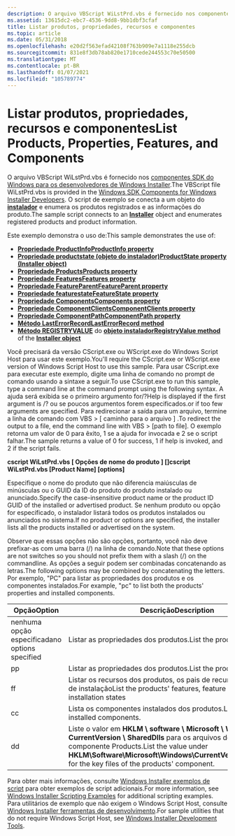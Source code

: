 ```yaml
---
description: O arquivo VBScript WiLstPrd.vbs é fornecido nos componentes SDK do Windows para os desenvolvedores de Windows Installer. O script de exemplo se conecta a um objeto do instalador e enumera os produtos registrados e as informações do produto.
ms.assetid: 13615dc2-ebc7-4536-9dd8-9bb1dbf3cfaf
title: Listar produtos, propriedades, recursos e componentes
ms.topic: article
ms.date: 05/31/2018
ms.openlocfilehash: e20d2f563efad42108f763b909e7a1118e255dcb
ms.sourcegitcommit: 831e8f3db78ab820e1710cede244553c70e50500
ms.translationtype: MT
ms.contentlocale: pt-BR
ms.lasthandoff: 01/07/2021
ms.locfileid: "105789774"
---
```

# <a name="list-products-properties-features-and-components"></a><span data-ttu-id="820c3-104">Listar produtos, propriedades, recursos e componentes</span><span class="sxs-lookup"><span data-stu-id="820c3-104">List Products, Properties, Features, and Components</span></span>

<span data-ttu-id="820c3-105">O arquivo VBScript WiLstPrd.vbs é fornecido nos [componentes SDK do Windows para os desenvolvedores de Windows Installer](platform-sdk-components-for-windows-installer-developers.md).</span><span class="sxs-lookup"><span data-stu-id="820c3-105">The VBScript file WiLstPrd.vbs is provided in the [Windows SDK Components for Windows Installer Developers](platform-sdk-components-for-windows-installer-developers.md).</span></span> <span data-ttu-id="820c3-106">O script de exemplo se conecta a um objeto do [**instalador**](installer-object.md) e enumera os produtos registrados e as informações do produto.</span><span class="sxs-lookup"><span data-stu-id="820c3-106">The sample script connects to an [**Installer**](installer-object.md) object and enumerates registered products and product information.</span></span>

<span data-ttu-id="820c3-107">Este exemplo demonstra o uso de:</span><span class="sxs-lookup"><span data-stu-id="820c3-107">This sample demonstrates the use of:</span></span>

-   [<span data-ttu-id="820c3-108">**Propriedade ProductInfo**</span><span class="sxs-lookup"><span data-stu-id="820c3-108">**ProductInfo property**</span></span>](installer-productinfo.md)
-   [<span data-ttu-id="820c3-109">**Propriedade productstate (objeto do instalador)**</span><span class="sxs-lookup"><span data-stu-id="820c3-109">**ProductState property (Installer object)**</span></span>](installer-productstate-property.md)
-   [<span data-ttu-id="820c3-110">**Propriedade Products**</span><span class="sxs-lookup"><span data-stu-id="820c3-110">**Products property**</span></span>](installer-products.md)
-   [<span data-ttu-id="820c3-111">**Propriedade Features**</span><span class="sxs-lookup"><span data-stu-id="820c3-111">**Features property**</span></span>](installer-features.md)
-   [<span data-ttu-id="820c3-112">**Propriedade FeatureParent**</span><span class="sxs-lookup"><span data-stu-id="820c3-112">**FeatureParent property**</span></span>](installer-featureparent.md)
-   [<span data-ttu-id="820c3-113">**Propriedade featurestate**</span><span class="sxs-lookup"><span data-stu-id="820c3-113">**FeatureState property**</span></span>](installer-featurestate.md)
-   [<span data-ttu-id="820c3-114">**Propriedade Components**</span><span class="sxs-lookup"><span data-stu-id="820c3-114">**Components property**</span></span>](installer-components.md)
-   [<span data-ttu-id="820c3-115">**Propriedade ComponentClients**</span><span class="sxs-lookup"><span data-stu-id="820c3-115">**ComponentClients property**</span></span>](installer-componentclients.md)
-   [<span data-ttu-id="820c3-116">**Propriedade ComponentPath**</span><span class="sxs-lookup"><span data-stu-id="820c3-116">**ComponentPath property**</span></span>](installer-componentpath.md)
-   [<span data-ttu-id="820c3-117">**Método LastErrorRecord**</span><span class="sxs-lookup"><span data-stu-id="820c3-117">**LastErrorRecord method**</span></span>](installer-lasterrorrecord.md)
-   <span data-ttu-id="820c3-118">[**Método REGISTRYVALUE**](installer-registryvalue.md) do [ **objeto instalador**](installer-object.md)</span><span class="sxs-lookup"><span data-stu-id="820c3-118">[**RegistryValue method**](installer-registryvalue.md) of the [**Installer object**](installer-object.md)</span></span>

<span data-ttu-id="820c3-119">Você precisará da versão CScript.exe ou WScript.exe do Windows Script Host para usar este exemplo.</span><span class="sxs-lookup"><span data-stu-id="820c3-119">You'll require the CScript.exe or WScript.exe version of Windows Script Host to use this sample.</span></span> <span data-ttu-id="820c3-120">Para usar CScript.exe para executar este exemplo, digite uma linha de comando no prompt de comando usando a sintaxe a seguir.</span><span class="sxs-lookup"><span data-stu-id="820c3-120">To use CScript.exe to run this sample, type a command line at the command prompt using the following syntax.</span></span> <span data-ttu-id="820c3-121">A ajuda será exibida se o primeiro argumento for/?</span><span class="sxs-lookup"><span data-stu-id="820c3-121">Help is displayed if the first argument is /?</span></span> <span data-ttu-id="820c3-122">ou se poucos argumentos forem especificados.</span><span class="sxs-lookup"><span data-stu-id="820c3-122">or if too few arguments are specified.</span></span> <span data-ttu-id="820c3-123">Para redirecionar a saída para um arquivo, termine a linha de comando com VBS > \[ caminho para o arquivo \] .</span><span class="sxs-lookup"><span data-stu-id="820c3-123">To redirect the output to a file, end the command line with VBS > \[path to file\].</span></span> <span data-ttu-id="820c3-124">O exemplo retorna um valor de 0 para êxito, 1 se a ajuda for invocada e 2 se o script falhar.</span><span class="sxs-lookup"><span data-stu-id="820c3-124">The sample returns a value of 0 for success, 1 if help is invoked, and 2 if the script fails.</span></span>

<span data-ttu-id="820c3-125">**cscript WiLstPrd.vbs \[ Opções de nome do produto \] \[\]**</span><span class="sxs-lookup"><span data-stu-id="820c3-125">**cscript WiLstPrd.vbs \[Product Name\] \[options\]**</span></span>

<span data-ttu-id="820c3-126">Especifique o nome do produto que não diferencia maiúsculas de minúsculas ou o GUID da ID do produto do produto instalado ou anunciado.</span><span class="sxs-lookup"><span data-stu-id="820c3-126">Specify the case-insensitive product name or the product ID GUID of the installed or advertised product.</span></span> <span data-ttu-id="820c3-127">Se nenhum produto ou opção for especificado, o instalador listará todos os produtos instalados ou anunciados no sistema.</span><span class="sxs-lookup"><span data-stu-id="820c3-127">If no product or options are specified, the installer lists all the products installed or advertised on the system.</span></span>

<span data-ttu-id="820c3-128">Observe que essas opções não são opções, portanto, você não deve prefixar-as com uma barra (/) na linha de comando.</span><span class="sxs-lookup"><span data-stu-id="820c3-128">Note that these options are not switches so you should not prefix them with a slash (/) on the commandline.</span></span> <span data-ttu-id="820c3-129">As opções a seguir podem ser combinadas concatenando as letras.</span><span class="sxs-lookup"><span data-stu-id="820c3-129">The following options may be combined by concatenating the letters.</span></span> <span data-ttu-id="820c3-130">Por exemplo, "PC" para listar as propriedades dos produtos e os componentes instalados.</span><span class="sxs-lookup"><span data-stu-id="820c3-130">For example, "pc" to list both the products' properties and installed components.</span></span>



| <span data-ttu-id="820c3-131">Opção</span><span class="sxs-lookup"><span data-stu-id="820c3-131">Option</span></span>               | <span data-ttu-id="820c3-132">Descrição</span><span class="sxs-lookup"><span data-stu-id="820c3-132">Description</span></span>                                                                                                                           |
|----------------------|---------------------------------------------------------------------------------------------------------------------------------------|
| <span data-ttu-id="820c3-133">nenhuma opção especificada</span><span class="sxs-lookup"><span data-stu-id="820c3-133">no options specified</span></span> | <span data-ttu-id="820c3-134">Listar as propriedades dos produtos.</span><span class="sxs-lookup"><span data-stu-id="820c3-134">List the products' properties.</span></span>                                                                                                        |
| <span data-ttu-id="820c3-135">p</span><span class="sxs-lookup"><span data-stu-id="820c3-135">p</span></span>                    | <span data-ttu-id="820c3-136">Listar as propriedades dos produtos.</span><span class="sxs-lookup"><span data-stu-id="820c3-136">List the products' properties.</span></span>                                                                                                        |
| <span data-ttu-id="820c3-137">f</span><span class="sxs-lookup"><span data-stu-id="820c3-137">f</span></span>                    | <span data-ttu-id="820c3-138">Listar os recursos dos produtos, os pais de recursos e os Estados de instalação</span><span class="sxs-lookup"><span data-stu-id="820c3-138">List the products' features, feature parents, and installation states</span></span>                                                                 |
| <span data-ttu-id="820c3-139">c</span><span class="sxs-lookup"><span data-stu-id="820c3-139">c</span></span>                    | <span data-ttu-id="820c3-140">Lista os componentes instalados dos produtos.</span><span class="sxs-lookup"><span data-stu-id="820c3-140">List the products' installed components.</span></span>                                                                                              |
| <span data-ttu-id="820c3-141">d</span><span class="sxs-lookup"><span data-stu-id="820c3-141">d</span></span>                    | <span data-ttu-id="820c3-142">Liste o valor em **HKLM \\ software \\ Microsoft \\ Windows \\ CurrentVersion \\ SharedDlls** para os arquivos de chave do componente Products.</span><span class="sxs-lookup"><span data-stu-id="820c3-142">List the value under **HKLM\\Software\\Microsoft\\Windows\\CurrentVersion\\SharedDlls** for the key files of the products' component.</span></span> |



 

<span data-ttu-id="820c3-143">Para obter mais informações, consulte [Windows Installer exemplos de script](windows-installer-scripting-examples.md) para obter exemplos de script adicionais.</span><span class="sxs-lookup"><span data-stu-id="820c3-143">For more information, see [Windows Installer Scripting Examples](windows-installer-scripting-examples.md) for additional scripting examples.</span></span> <span data-ttu-id="820c3-144">Para utilitários de exemplo que não exigem o Windows Script Host, consulte [Windows Installer ferramentas de desenvolvimento](windows-installer-development-tools.md).</span><span class="sxs-lookup"><span data-stu-id="820c3-144">For sample utilities that do not require Windows Script Host, see [Windows Installer Development Tools](windows-installer-development-tools.md).</span></span>

 

 



